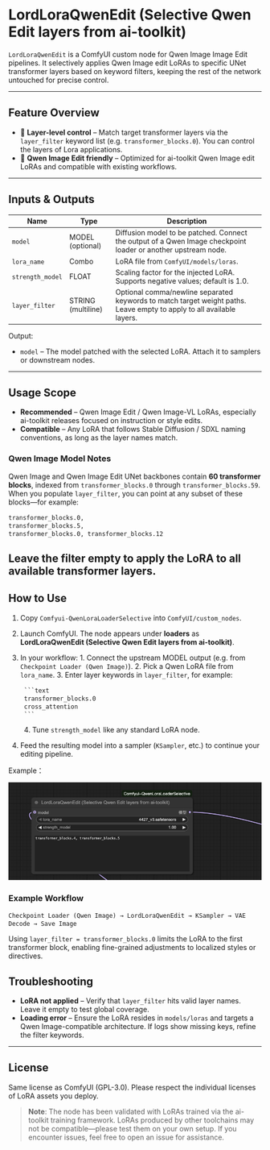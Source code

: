 # LordLoraQwenEdit (Selective Qwen Edit layers from ai-toolkit)

`LordLoraQwenEdit` is a ComfyUI custom node for Qwen Image Image Edit pipelines. It selectively applies Qwen Image edit LoRAs to specific UNet transformer layers based on keyword filters, keeping the rest of the network untouched for precise control.

---

## Feature Overview

- 🎯 **Layer-level control** – Match target transformer layers via the `layer_filter` keyword list (e.g. `transformer_blocks.0`). You can control the layers of Lora applications.
- 🧩 **Qwen Image Edit friendly** – Optimized for ai-toolkit Qwen Image edit LoRAs and compatible with existing workflows.

---

## Inputs & Outputs

| Name | Type | Description |
|------|------|-------------|
| `model` | MODEL (optional) | Diffusion model to be patched. Connect the output of a Qwen Image checkpoint loader or another upstream node. |
| `lora_name` | Combo | LoRA file from `ComfyUI/models/loras`. |
| `strength_model` | FLOAT | Scaling factor for the injected LoRA. Supports negative values; default is 1.0. |
| `layer_filter` | STRING (multiline) | Optional comma/newline separated keywords to match target weight paths. Leave empty to apply to all available layers. |

Output:

- `model` – The model patched with the selected LoRA. Attach it to samplers or downstream nodes.

---

## Usage Scope

- **Recommended** – Qwen Image Edit / Qwen Image-VL LoRAs, especially ai-toolkit releases focused on instruction or style edits.
- **Compatible** – Any LoRA that follows Stable Diffusion / SDXL naming conventions, as long as the layer names match.
### Qwen Image Model Notes

Qwen Image and Qwen Image Edit UNet backbones contain **60 transformer blocks**, indexed from `transformer_blocks.0` through `transformer_blocks.59`. When you populate `layer_filter`, you can point at any subset of these blocks—for example:

```text
transformer_blocks.0,
transformer_blocks.5,
transformer_blocks.0, transformer_blocks.12
```

Leave the filter empty to apply the LoRA to all available transformer layers.
---

## How to Use

1. Copy `Comfyui-QwenLoraLoaderSelective` into `ComfyUI/custom_nodes`.
2. Launch ComfyUI. The node appears under **loaders** as **LordLoraQwenEdit (Selective Qwen Edit layers from ai-toolkit)**.
3. In your workflow:
		1. Connect the upstream MODEL output (e.g. from `Checkpoint Loader (Qwen Image)`).
	2. Pick a Qwen LoRA file from `lora_name`.
	3. Enter layer keywords in `layer_filter`, for example:

		```text
		transformer_blocks.0
		cross_attention
		```

	4. Tune `strength_model` like any standard LoRA node.
4. Feed the resulting model into a sampler (`KSampler`, etc.) to continue your editing pipeline.

Example：

![example](images/node_image.png)


### Example Workflow

```text
Checkpoint Loader (Qwen Image) → LordLoraQwenEdit → KSampler → VAE Decode → Save Image
```

Using `layer_filter = transformer_blocks.0` limits the LoRA to the first transformer block, enabling fine-grained adjustments to localized styles or directives.


## Troubleshooting

- **LoRA not applied** – Verify that `layer_filter` hits valid layer names. Leave it empty to test global coverage.
- **Loading error** – Ensure the LoRA resides in `models/loras` and targets a Qwen Image-compatible architecture. If logs show missing keys, refine the filter keywords.

---

## License

Same license as ComfyUI (GPL-3.0). Please respect the individual licenses of LoRA assets you deploy.

> **Note**: The node has been validated with LoRAs trained via the ai-toolkit training framework. LoRAs produced by other toolchains may not be compatible—please test them on your own setup. If you encounter issues, feel free to open an issue for assistance.
